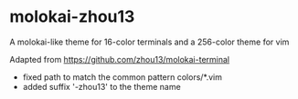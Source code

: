 # molokai-zhou13

A molokai-like theme for 16-color terminals and a 256-color theme for vim

Adapted from https://github.com/zhou13/molokai-terminal
* fixed path to match the common pattern colors/*.vim
* added suffix '-zhou13' to the theme name
